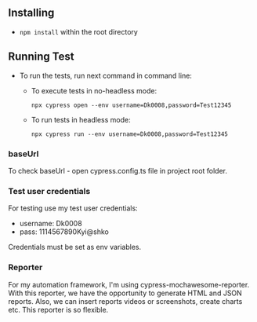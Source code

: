 
## Installing

- `npm install` within the root directory


## Running Test

- To run the tests, run next command in command line: 
     - To execute tests in no-headless mode: 
        ```
        npx cypress open --env username=Dk0008,password=Test12345
        ```

    - To run tests in headless mode:
        ```
        npx cypress run --env username=Dk0008,password=Test12345
        ```

### baseUrl
To check baseUrl - open cypress.config.ts file in project root folder.


### Test user credentials
For testing use my test user credentials:
 - username: Dk0008
 - pass: 1114567890Kyi@shko

Credentials must be set as env variables.

 ### Reporter
For my automation framework, I'm using cypress-mochawesome-reporter.
 With this reporter, we have the opportunity to generate HTML and JSON reports. Also, we can insert reports videos or screenshots, create charts etc. This reporter is so flexible.
